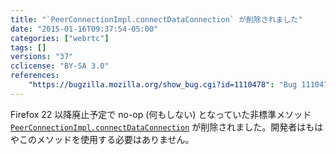 ```yaml
---
title: "`PeerConnectionImpl.connectDataConnection` が削除されました"
date: "2015-01-16T09:37:54-05:00"
categories: ["webrtc"]
tags: []
versions: "37"
cclicense: "BY-SA 3.0"
references:
    "https://bugzilla.mozilla.org/show_bug.cgi?id=1110478": "Bug 1110478 – Remove unused remnants of non-standard connectDataConnection from Bug 852908"
---
```

Firefox 22 以降廃止予定で no-op (何もしない) となっていた非標準メソッド [`PeerConnectionImpl.connectDataConnection`](https://hacks.mozilla.org/2012/11/progress-update-on-webrtc-for-firefox-on-desktop/) が削除されました。開発者はもはやこのメソッドを使用する必要はありません。
